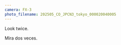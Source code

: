 ```yaml
---
camera: FX-3
photo_filename: 202505_CO_JPCN3_tokyo_000020040005
---
```


Look twice.

Mira dos veces.